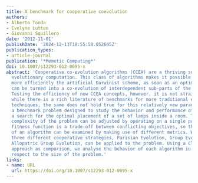 ```yaml
---
title: A benchmark for cooperative coevolution
authors:
- Alberto Tonda
- Evelyne Lutton
- Giovanni Squillero
date: '2012-11-01'
publishDate: '2024-12-13T18:55:58.052605Z'
publication_types:
- article-journal
publication: '*Memetic Computing*'
doi: 10.1007/s12293-012-0095-x
abstract: 'Cooperative co-evolution algorithms (CCEA) are a thriving sub-field of
  evolutionary computation. This class of algorithms makes it possible to exploit
  more efficiently the artificial Darwinist scheme, as soon as an optimisation problem
  can be turned into a co-evolution of interdependent sub-parts of the searched solution.
  Testing the efficiency of new CCEA concepts, however, it is not straightforward:
  while there is a rich literature of benchmarks for more traditional evolutionary
  techniques, the same does not hold true for this relatively new paradigm. We present
  a benchmark problem designed to study the behavior and performance of CCEAs, modeling
  a search for the optimal placement of a set of lamps inside a room. The relative
  complexity of the problem can be adjusted by operating on a single parameter. The
  fitness function is a trade-off between conflicting objectives, so the performance
  of an algorithm can be examined by making use of different metrics. We show how
  three different cooperative strategies, Parisian Evolution, Group Evolution and
  Allopatric Group Evolution, can be applied to the problem. Using a Classical Evolution
  approach as comparison, we analyse the behavior of each algorithm in detail, with
  respect to the size of the problem.'
links:
- name: URL
  url: https://doi.org/10.1007/s12293-012-0095-x
---
```

